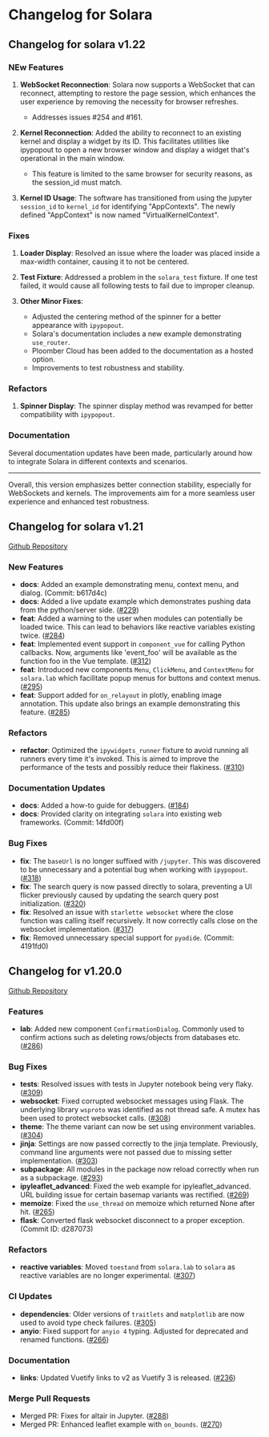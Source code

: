 # Changelog for Solara

## Changelog for solara v1.22

### NEw Features
1. **WebSocket Reconnection**: Solara now supports a WebSocket that can reconnect, attempting to restore the page session, which enhances the user experience by removing the necessity for browser refreshes.
   - Addresses issues #254 and #161.

2. **Kernel Reconnection**: Added the ability to reconnect to an existing kernel and display a widget by its ID. This facilitates utilities like ipypopout to open a new browser window and display a widget that's operational in the main window.
   - This feature is limited to the same browser for security reasons, as the session_id must match.

3. **Kernel ID Usage**: The software has transitioned from using the jupyter `session_id` to `kernel_id` for identifying "AppContexts". The newly defined "AppContext" is now named "VirtualKernelContext".

### Fixes
1. **Loader Display**: Resolved an issue where the loader was placed inside a max-width container, causing it to not be centered.

2. **Test Fixture**: Addressed a problem in the `solara_test` fixture. If one test failed, it would cause all following tests to fail due to improper cleanup.

3. **Other Minor Fixes**:
   - Adjusted the centering method of the spinner for a better appearance with `ipypopout`.
   - Solara's documentation includes a new example demonstrating `use_router`.
   - Ploomber Cloud has been added to the documentation as a hosted option.
   - Improvements to test robustness and stability.

### Refactors
1. **Spinner Display**: The spinner display method was revamped for better compatibility with `ipypopout`.

### Documentation
Several documentation updates have been made, particularly around how to integrate Solara in different contexts and scenarios.

---

Overall, this version emphasizes better connection stability, especially for WebSockets and kernels. The improvements aim for a more seamless user experience and enhanced test robustness.


## Changelog for solara v1.21

[Github Repository](https://github.com/widgetti/solara)

### New Features
- **docs**: Added an example demonstrating menu, context menu, and dialog. (Commit: b617d4c)
- **docs**: Added a live update example which demonstrates pushing data from the python/server side. ([#229](https://github.com/widgetti/solara/pull/229))
- **feat**: Added a warning to the user when modules can potentially be loaded twice. This can lead to behaviors like reactive variables existing twice. ([#284](https://github.com/widgetti/solara/pull/284))
- **feat**: Implemented event support in `component_vue` for calling Python callbacks. Now, arguments like 'event_foo' will be available as the function foo in the Vue template. ([#312](https://github.com/widgetti/solara/pull/312))
- **feat**: Introduced new components `Menu`, `ClickMenu`, and `ContextMenu` for `solara.lab` which facilitate popup menus for buttons and context menus. ([#295](https://github.com/widgetti/solara/pull/295))
- **feat**: Support added for `on_relayout` in plotly, enabling image annotation. This update also brings an example demonstrating this feature. ([#285](https://github.com/widgetti/solara/pull/285))

### Refactors
- **refactor**: Optimized the `ipywidgets_runner` fixture to avoid running all runners every time it's invoked. This is aimed to improve the performance of the tests and possibly reduce their flakiness. ([#310](https://github.com/widgetti/solara/pull/310))

### Documentation Updates
- **docs**: Added a how-to guide for debuggers. ([#184](https://github.com/widgetti/solara/pull/184))
- **docs**: Provided clarity on integrating `solara` into existing web frameworks. (Commit: 14fd00f)

### Bug Fixes
- **fix**: The `baseUrl` is no longer suffixed with `/jupyter`. This was discovered to be unnecessary and a potential bug when working with `ipypopout`. ([#318](https://github.com/widgetti/solara/pull/318))
- **fix**: The search query is now passed directly to solara, preventing a UI flicker previously caused by updating the search query post initialization. ([#320](https://github.com/widgetti/solara/pull/320))
- **fix**: Resolved an issue with `starlette websocket` where the close function was calling itself recursively. It now correctly calls close on the websocket implementation. ([#317](https://github.com/widgetti/solara/pull/317))
- **fix**: Removed unnecessary special support for `pyodide`. (Commit: 4191fd0)


## Changelog for v1.20.0

[Github Repository](https://github.com/widgetti/solara)

### Features
- **lab**: Added new component `ConfirmationDialog`. Commonly used to confirm actions such as deleting rows/objects from databases etc. ([#286](https://github.com/widgetti/solara/pull/286))

### Bug Fixes
- **tests**: Resolved issues with tests in Jupyter notebook being very flaky. ([#309](https://github.com/widgetti/solara/pull/309))
- **websocket**: Fixed corrupted websocket messages using Flask. The underlying library `wsproto` was identified as not thread safe. A mutex has been used to protect websocket calls. ([#308](https://github.com/widgetti/solara/pull/308))
- **theme**: The theme variant can now be set using environment variables. ([#304](https://github.com/widgetti/solara/pull/304))
- **jinja**: Settings are now passed correctly to the jinja template. Previously, command line arguments were not passed due to missing setter implementation. ([#303](https://github.com/widgetti/solara/pull/303))
- **subpackage**: All modules in the package now reload correctly when run as a subpackage. ([#293](https://github.com/widgetti/solara/pull/293))
- **ipyleaflet_advanced**: Fixed the web example for ipyleaflet_advanced. URL building issue for certain basemap variants was rectified. ([#269](https://github.com/widgetti/solara/pull/269))
- **memoize**: Fixed the `use_thread` on memoize which returned None after hit. ([#265](https://github.com/widgetti/solara/pull/265))
- **flask**: Converted flask websocket disconnect to a proper exception. (Commit ID: d287073)

### Refactors
- **reactive variables**: Moved `toestand` from `solara.lab` to `solara` as reactive variables are no longer experimental. ([#307](https://github.com/widgetti/solara/pull/307))

### CI Updates
- **dependencies**: Older versions of `traitlets` and `matplotlib` are now used to avoid type check failures. ([#305](https://github.com/widgetti/solara/pull/305))
- **anyio**: Fixed support for `anyio 4` typing. Adjusted for deprecated and renamed functions. ([#266](https://github.com/widgetti/solara/pull/266))

### Documentation
- **links**: Updated Vuetify links to v2 as Vuetify 3 is released. ([#236](https://github.com/widgetti/solara/pull/236))

### Merge Pull Requests
- Merged PR: Fixes for altair in Jupyter. ([#288](https://github.com/widgetti/solara/pull/288))
- Merged PR: Enhanced leaflet example with `on_bounds`. ([#270](https://github.com/widgetti/solara/pull/270))
